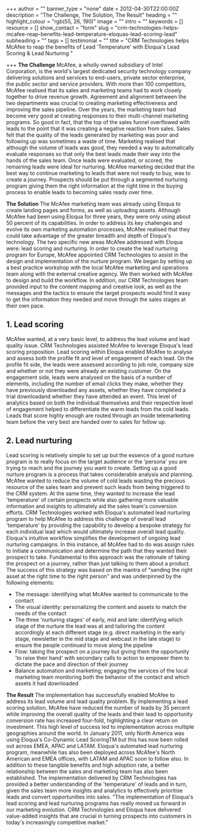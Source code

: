 +++
author = ""
banner_type = "none"
date = 2012-04-30T22:00:00Z
description = "The Challenge, The Solution, The Result"
heading = ""
highlight_colour = "rgb(55, 26, 190)"
image = ""
intro = ""
keywords = []
resource = []
show_contact = "form"
slug = "crm-technologies-helps-mcafee-reap-benefits-lead-temperature-eloquas-lead-scoring-lead"
subheading = ""
tags = []
testimonial = ""
title = "CRM Technologies helps McAfee to reap the benefits of Lead 'Temperature' with Eloqua's Lead Scoring & Lead Nurturing "

+++
**The Challenge** McAfee, a wholly owned subsidiary of Intel Corporation, is the world's largest dedicated security technology company delivering solutions and services to end-users, private sector enterprise, the public sector and service providers. With more than 100 competitors, McAfee realised that its sales and marketing teams had to work closely together to drive revenue growth. Agreement and alignment between the two departments was crucial to creating marketing effectiveness and improving the sales pipeline. Over the years, the marketing team had become very good at creating responses to their multi-channel marketing programs. So good in fact, that the top of the sales funnel overflowed with leads to the point that it was creating a negative reaction from sales. Sales felt that the quality of the leads generated by marketing was poor and following up was sometimes a waste of time. Marketing realised that although the volume of leads was good, they needed a way to automatically evaluate responses so that only the best leads made their way into the hands of the sales team. Once leads were evaluated, or scored, the remaining leads were ideal for nurturing. McAfee marketing decided that the best way to continue marketing to leads that were not ready to buy, was to create a journey. Prospects should be put through a segmented nurturing program giving them the right information at the right time in the buying process to enable leads to becoming sales ready over time.

**The Solution** The McAfee marketing team was already using Eloqua to create landing pages and forms, as well as uploading assets. Although McAfee had been using Eloqua for three years, they were only using about 50 percent of its capabilities. In order to address its key challenges and evolve its own marketing automation processes, McAfee realised that they could take advantage of the greater breadth and depth of Eloqua's technology. The two specific new areas McAfee addressed with Eloqua were: lead scoring and nurturing. In order to create the lead nurturing program for Europe, McAfee appointed CRM Technologies to assist in the design and implementation of the nurture program. We began by setting up a best practice workshop with the local McAfee marketing and operations team along with the external creative agency. We then worked with McAfee to design and build the workflow. In addition, our CRM Technologies team provided input to the content mapping and creative look, as well as the messages and the tactics to ensure the target prospects would find it easy to get the information they needed and move through the sales stages at their own pace.

## 1. Lead scoring

McAfee wanted, at a very basic level, to address the lead volume and lead quality issue. CRM Technologies assisted McAfee to leverage Eloqua's lead scoring proposition. Lead scoring within Eloqua enabled McAfee to analyse and assess both the profile fit and level of engagement of each lead. On the profile fit side, the leads were assessed according to job role, company size and whether or not they were already an existing customer. On the engagement side, leads were analysed on the basis of a number of elements, including the number of email clicks they make, whether they have previously downloaded any assets, whether they have completed a trial downloadand whether they have attended an event. This level of analytics based on both the individual themselves and their respective level of engagement helped to differentiate the warm leads from the cold leads. Leads that score highly enough are routed through an inside telemarketing team before the very best are handed over to sales for follow up.

## 2. Lead nurturing

Lead scoring is relatively simple to set up but the essence of a good nurture program is to really focus on the target audience or the 'persona' you are trying to reach and the journey you want to create. Setting up a good nurture program is a process that takes considerable analysis and planning. McAfee wanted to reduce the volume of cold leads wasting the precious resource of the sales team and prevent such leads from being triggered to the CRM system. At the same time, they wanted to increase the lead 'temperature' of certain prospects while also gathering more valuable information and insights to ultimately aid the sales team's conversion efforts. CRM Technologies worked with Eloqua's automated lead nurturing program to help McAfee to address this challenge of overall lead 'temperature' by providing the capability to develop a bespoke strategy for each individual lead which would ultimately increase overall lead quality. Eloqua's intuitive workflow simplifies the development of ongoing lead nurturing campaigns. In this instance, all McAfee had to do was assign rules to initiate a communication and determine the path that they wanted their prospect to take. Fundamental to this approach was the rationale of taking the prospect on a journey, rather than just talking to them about a product. The success of this strategy was based on the mantra of "sending the right asset at the right time to the right person" and was underpinned by the following elements:

* The message: identifying what McAfee wanted to communicate to the contact
* The visual identity: personalizing the content and assets to match the needs of the contact
* The three 'nurturing stages' of early, mid and late: identifying which stage of the nurture the lead was at and tailoring the content accordingly at each different stage (e.g. direct marketing in the early stage, newsletter in the mid stage and webcast in the late stage) to ensure the people continued to move along the pipeline
* Flow: taking the prospect on a journey but giving them the opportunity 'to raise their hand' with secondary calls to action to empower them to dictate the pace and direction of their journey
* Balance automation and marketing; engaging the services of the local marketing team monitoring both the behavior of the contact and which assets it had downloaded

**The Result** The implementation has successfully enabled McAfee to address its lead volume and lead quality problem. By implementing a lead scoring solution, McAfee have reduced the number of leads by 35 percent while improving the overall quality of the leads and their lead to opportunity conversion rate has increased four-fold, highlighting a clear return on investment. This high level of success led to implementation across multiple geographies around the world. In January 2011, only North America was using Eloqua's Co-Dynamic Lead ScoringTM but this has now been rolled out across EMEA, APAC and LATAM. Eloqua's automated lead nurturing program, meanwhile has also been deployed across McAfee's North American and EMEA offices, with LATAM and APAC soon to follow also. In addition to these tangible benefits and high adoption rate, a better relationship between the sales and marketing team has also been established. The implementation delivered by CRM Technologies has provided a better understanding of the 'temperature' of leads and in turn, given the sales team more insights and analytics to effectively prioritise leads and convert opportunities into sales. "The implementation of Eloqua's lead scoring and lead nurturing programs has really moved us forward in our marketing evolution. CRM Technologies and Eloqua have delivered value-added insights that are crucial in turning prospects into customers in today's increasingly competitive market."
